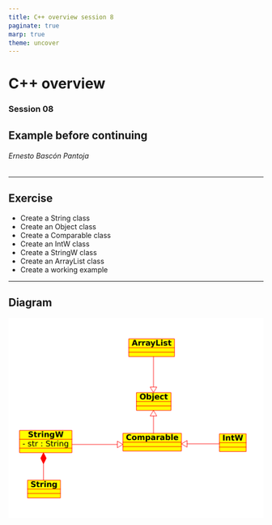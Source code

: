 ```yaml
---
title: C++ overview session 8
paginate: true
marp: true
theme: uncover
---
```


# C++ overview

### Session 08
## Example before continuing

###### *Ernesto Bascón Pantoja*

---

## Exercise

- Create a String class
- Create an Object class
- Create a Comparable class
- Create an IntW class
- Create a StringW class
- Create an ArrayList class
- Create a working example

---

## Diagram


![](diagram.png)



